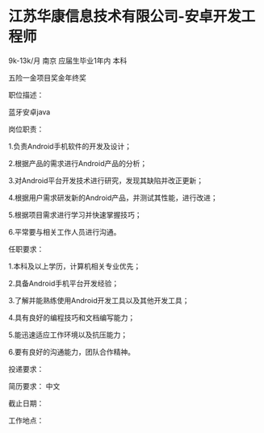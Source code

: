 # 江苏华康信息技术有限公司-安卓开发工程师

9k-13k/月 南京 应届生毕业1年内 本科

五险一金项目奖金年终奖

职位描述：

蓝牙安卓java

岗位职责：

1.负责Android手机软件的开发及设计；

2.根据产品的需求进行Android产品的分析；

3.对Android平台开发技术进行研究，发现其缺陷并改正更新；

4.根据用户需求研发新的Android产品，并测试其性能，进行改进；

5.根据项目需求进行学习并快速掌握技巧；

6.平常要与相关工作人员进行沟通。

任职要求：

1.本科及以上学历，计算机相关专业优先；

2.具备Android手机平台开发经验；

3.了解并能熟练使用Android开发工具以及其他开发工具；

4.具有良好的编程技巧和文档编写能力；

5.能迅速适应工作环境以及抗压能力；

6.要有良好的沟通能力，团队合作精神。

投递要求：

简历要求： 中文

截止日期：

工作地点：
